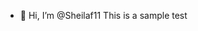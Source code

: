 - 👋 Hi, I’m @Sheilaf11
This is a sample test

<!---
Sheilaf11/Sheilaf11 is a ✨ special ✨ repository because its `README.md` (this file) appears on your GitHub profile.
You can click the Preview link to take a look at your changes.
--->
